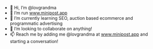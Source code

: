 - 👋 Hi, I’m @lovgrandma
- 👀 I’m run www.minipost.app
- 🌱 I’m currently learning SEO, auction based ecommerce and programmatic advertising
- 💞️ I’m looking to collaborate on anything!
- 📫 Reach me by adding me @lovgrandma at www.minipost.app and starting a conversation!

<!---
lovgrandma/lovgrandma is a ✨ special ✨ repository because its `README.md` (this file) appears on your GitHub profile.
You can click the Preview link to take a look at your changes.
--->
